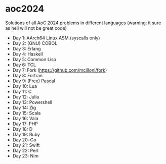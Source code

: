 # aoc2024
Solutions of all AoC 2024 problems in different languages (warning: it sure as hell will not be great code)

- Day 1:  AArch64 Linux ASM (syscalls only)
- Day 2:  (GNU) COBOL
- Day 3:  Erlang
- Day 4:  Haskell
- Day 5:  Common Lisp
- Day 6:  TCL
- Day 7:  Fork (https://github.com/mcilloni/fork)
- Day 8:  Fortran
- Day 9:  (Free) Pascal
- Day 10: Lua
- Day 11: C
- Day 12: Julia
- Day 13: Powershell
- Day 14: Zig
- Day 15: Scala
- Day 16: Vala
- Day 17: PHP
- Day 18: D
- Day 19: Ruby
- Day 20: Go
- Day 21: Swift
- Day 22: Perl
- Day 23: Nim

